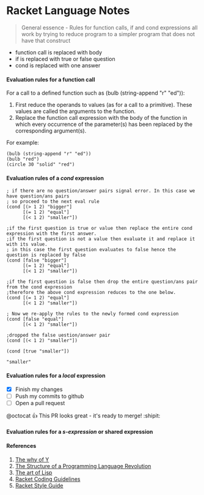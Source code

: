 # Racket Language Notes

> General essence - Rules for function calls, if and cond expressions all work by trying to reduce program to a simpler program that does not have that construct
  - function call is replaced with body
  - if is replaced with true or false question
  - cond is replaced with one answer

#### Evaluation rules for a function call

For a call to a defined function such as (bulb (string-append "r" "ed")):

1. First reduce the operands to values (as for a call to a primitive). These values are called the arguments to the function.
2. Replace the function call expression with the body of the function in which every occurrence of the parameter(s) has been replaced by the corresponding argument(s).

For example:
```racket
(bulb (string-append "r" "ed"))
(bulb "red")
(circle 30 "solid" "red")
```
#### Evaluation rules of a <i>cond</i> expression

```racket
; if there are no question/answer pairs signal error. In this case we have question/ans pairs
; so proceed to the next eval rule
(cond [(> 1 2) "bigger"]
      [(= 1 2) "equal"]
      [(< 1 2) "smaller"])

;if the first question is true or value then replace the entire cond expression with the first answer.
;if the first question is not a value then evaluate it and replace it with its value.
; in this case the first question evaluates to false hence the question is replaced by false
(cond [false "bigger"]
      [(= 1 2) "equal"]
      [(< 1 2) "smaller"])

;if the first question is false then drop the entire question/ans pair from the cond expression
;therefore the above cond expression reduces to the one below.
(cond [(= 1 2) "equal"]
      [(< 1 2) "smaller"])

; Now we re-apply the rules to the newly formed cond expression
(cond [false "equal"]
      [(< 1 2) "smaller"])

;dropped the false uestion/answer pair
(cond [(< 1 2) "smaller"])

(cond [true "smaller"])

"smaller"
```
#### Evaluation rules for a <i>local</i> expression
- [x] Finish my changes
- [ ] Push my commits to github
- [ ] Open a pull request

@octocat :+1: This PR looks great - it's ready to merge! :shipit:

#### Evaluation rules for a <i>s-expression</i> or shared expression

#### References
1. [The why of Y](http://www.dreamsongs.com/Files/WhyOfY.pdf)
2. [The Structure of a Programming Language Revolution](http://www.dreamsongs.com/Files/Incommensurability.pdf)
3. [The art of Lisp](http://www.dreamsongs.com/ArtOfLisp.html)
4. [Racket Coding Guidelines](https://courses.edx.org/courses/course-v1:UBCx+SPD1x+1T2016/86a7af433b134f0a952b5614f5ad9a78/)
5. [Racket Style Guide](http://www.ccs.neu.edu/home/matthias/Style/style/Units_of_Code.html)
